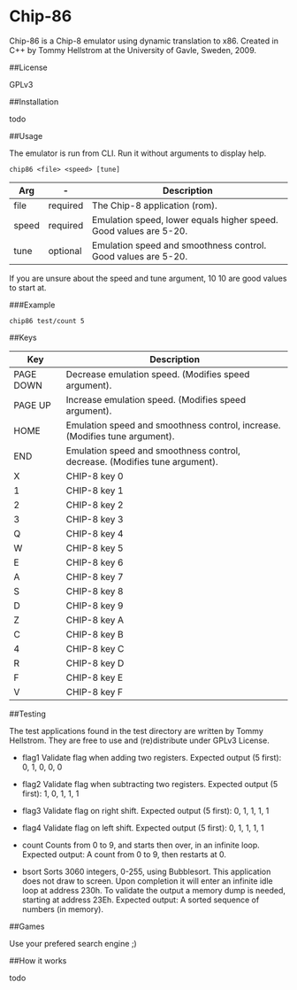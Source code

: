 # Chip-86

Chip-86 is a Chip-8 emulator using dynamic translation to x86. Created in C++ by Tommy Hellstrom at the University of Gavle, Sweden, 2009.

##License

GPLv3

##Installation

todo

##Usage

The emulator is run from CLI. Run it without arguments to display help.

```
chip86 <file> <speed> [tune]
```

Arg | - | Description
--- | --- | ---
file | required | The Chip-8 application (rom).
speed | required | Emulation speed, lower equals higher speed. Good values are 5-20.
tune | optional | Emulation speed and smoothness control. Good values are 5-20.

If you are unsure about the speed and tune argument, 10 10 are good values to start at.

###Example

```
chip86 test/count 5
```

##Keys

Key | Description
--- | ---
PAGE DOWN | Decrease emulation speed. (Modifies speed argument).
PAGE UP | Increase emulation speed. (Modifies speed argument).
HOME | Emulation speed and smoothness control, increase. (Modifies tune argument).
END  | Emulation speed and smoothness control, decrease. (Modifies tune argument).
X | CHIP-8 key 0
1 | CHIP-8 key 1
2 | CHIP-8 key 2
3 | CHIP-8 key 3
Q | CHIP-8 key 4
W | CHIP-8 key 5
E | CHIP-8 key 6
A | CHIP-8 key 7
S | CHIP-8 key 8
D | CHIP-8 key 9
Z | CHIP-8 key A
C | CHIP-8 key B
4 | CHIP-8 key C
R | CHIP-8 key D
F | CHIP-8 key E
V | CHIP-8 key F

##Testing

The test applications found in the test directory are written by Tommy Hellstrom. They are free to use and (re)distribute under GPLv3 License.

- flag1
        Validate flag when adding two registers.
        Expected output (5 first): 0, 1, 0, 0, 0

- flag2
        Validate flag when subtracting two registers.
        Expected output (5 first): 1, 0, 1, 1, 1

- flag3
        Validate flag on right shift.
        Expected output (5 first): 0, 1, 1, 1, 1
    
- flag4
        Validate flag on left shift.
        Expected output (5 first): 0, 1, 1, 1, 1
    
- count
        Counts from 0 to 9, and starts then over, in an infinite loop.
        Expected output: A count from 0 to 9, then restarts at 0.

- bsort
        Sorts 3060 integers, 0-255, using Bubblesort. This application does not draw to screen.
        Upon completion it will enter an infinite idle loop at address 230h.
        To validate the output a memory dump is needed, starting at address 23Eh.
        Expected output: A sorted sequence of numbers (in memory).

##Games

Use your prefered search engine ;)

##How it works

todo
